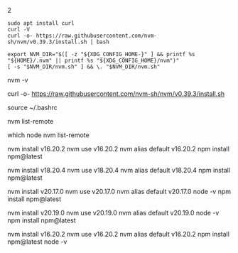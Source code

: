 2
```
sudo apt install curl
curl -V
curl -o- https://raw.githubusercontent.com/nvm-sh/nvm/v0.39.3/install.sh | bash

export NVM_DIR="$([ -z "${XDG_CONFIG_HOME-}" ] && printf %s "${HOME}/.nvm" || printf %s "${XDG_CONFIG_HOME}/nvm")"
[ -s "$NVM_DIR/nvm.sh" ] && \. "$NVM_DIR/nvm.sh"
```

nvm -v


curl -o- https://raw.githubusercontent.com/nvm-sh/nvm/v0.39.3/install.sh

source ~/.bashrc

nvm list-remote

which node
nvm list-remote

nvm install v16.20.2
nvm use v16.20.2
nvm alias default v16.20.2
npm install npm@latest

nvm install v18.20.4
nvm use v18.20.4
nvm alias default v18.20.4
npm install npm@latest

nvm install v20.17.0
nvm use v20.17.0
nvm alias default v20.17.0
node -v
npm install npm@latest

nvm install v20.19.0
nvm use v20.19.0
nvm alias default v20.19.0
node -v
npm install npm@latest


nvm install v16.20.2
nvm use v16.20.2
nvm alias default v16.20.2
npm install npm@latest
node -v
